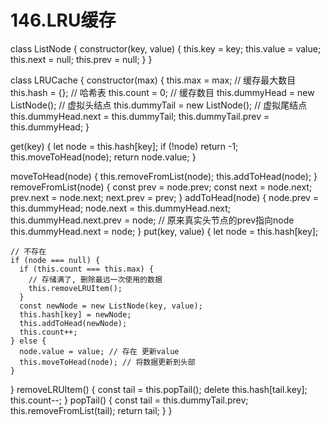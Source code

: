 # 146.LRU缓存

class ListNode {
  constructor(key, value) {
    this.key = key;
    this.value = value;
    this.next = null;
    this.prev = null;
  }
}

class LRUCache {
  constructor(max) {
    this.max = max; // 缓存最大数目
    this.hash = {}; // 哈希表
    this.count = 0; // 缓存数目
    this.dummyHead = new ListNode(); // 虚拟头结点
    this.dummyTail = new ListNode(); // 虚拟尾结点
    this.dummyHead.next = this.dummyTail;
    this.dummyTail.prev = this.dummyHead;
  }

  get(key) {
    let node = this.hash[key];
    if (!node) return -1;
    this.moveToHead(node);
    return node.value;
  }

  moveToHead(node) {
    this.removeFromList(node);
    this.addToHead(node);
  }
  removeFromList(node) {
    const prev = node.prev;
    const next = node.next;
    prev.next = node.next;
    next.prev = prev;
  }
  addToHead(node) {
    node.prev = this.dummyHead;
    node.next = this.dummyHead.next;
    this.dummyHead.next.prev = node; // 原来真实头节点的prev指向node
    this.dummyHead.next = node;
  }
  put(key, value) {
    let node = this.hash[key];

    // 不存在
    if (node === null) {
      if (this.count === this.max) {
        // 存储满了, 删除最远一次使用的数据
        this.removeLRUItem();
      }
      const newNode = new ListNode(key, value);
      this.hash[key] = newNode;
      this.addToHead(newNode);
      this.count++;
    } else {
      node.value = value; // 存在 更新value
      this.moveToHead(node); // 将数据更新到头部
    }
  }
  removeLRUItem() {
    const tail = this.popTail();
    delete this.hash[tail.key];
    this.count--;
  }
  popTail() {
    const tail = this.dummyTail.prev;
    this.removeFromList(tail);
    return tail;
  }
}
